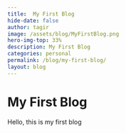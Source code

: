 ```yaml
---
title:  My First Blog
hide-date: false
author: tagir
image: /assets/blog/MyFirstBlog.png
hero-img-top: 33%
description: My First Blog
categories: personal
permalink: /blog/my-first-blog/
layout: blog
---
```

# My First Blog

Hello, this is my first blog